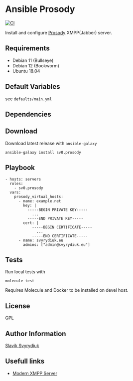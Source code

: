 Ansible Prosody
===============
[![CI](https://github.com/sv0/ansible-prosody/actions/workflows/ci.yml/badge.svg)](https://github.com/sv0/ansible-prosody/actions/workflows/ci.yml)

Install and configure [Prosody](http://prosody.im/) XMPP(Jabber) server.

## Requirements

  - Debian 11 (Bullseye)
  - Debian 12 (Bookworm)
  - Ubuntu 18.04

## Default Variables

see `defaults/main.yml`


## Dependencies


## Download

Download latest release with `ansible-galaxy`

    ansible-galaxy install sv0.prosody


## Playbook

    - hosts: servers
      roles:
        - sv0.prosody
      vars:
        prosody_virtual_hosts:
          - name: example.net
            key: |
              -----BEGIN PRIVATE KEY-----
                ...
              -----END PRIVATE KEY-----
            cert: |
                -----BEGIN CERTIFICATE-----
                  ...
                -----END CERTIFICATE-----
          - name: svyrydiuk.eu
            admins: ["admin@svyrydiuk.eu"]


## Tests

Run local tests with

    molecule test

Requires Molecule and Docker to be installed on devel host.

## License

GPL

## Author Information

[Slavik Svyrydiuk](https://slavik.svyrydiuk.eu/about.html)


## Usefull links

- [Modern XMPP Server](https://docs.trueelena.org/self_hosting/modern_xmpp_server/index.html)
